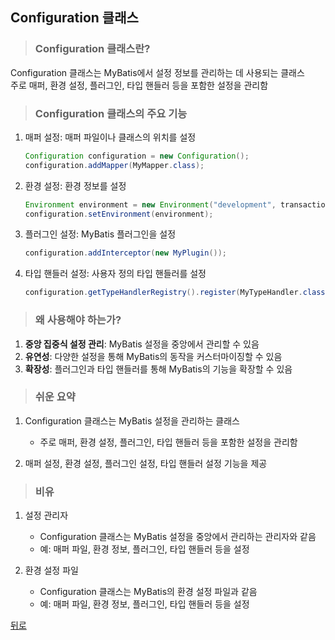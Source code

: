 ## Configuration 클래스
> ### Configuration 클래스란?
Configuration 클래스는 MyBatis에서 설정 정보를 관리하는 데 사용되는 클래스</br>
주로 매퍼, 환경 설정, 플러그인, 타입 핸들러 등을 포함한 설정을 관리함

> ### Configuration 클래스의 주요 기능
1. 매퍼 설정: 매퍼 파일이나 클래스의 위치를 설정
    ```java
    Configuration configuration = new Configuration();
    configuration.addMapper(MyMapper.class);
    ```

2. 환경 설정: 환경 정보를 설정
    ```java
    Environment environment = new Environment("development", transactionFactory, dataSource);
    configuration.setEnvironment(environment);
    ```

3. 플러그인 설정: MyBatis 플러그인을 설정
    ```java
    configuration.addInterceptor(new MyPlugin());
    ```

4. 타입 핸들러 설정: 사용자 정의 타입 핸들러를 설정
    ```java
    configuration.getTypeHandlerRegistry().register(MyTypeHandler.class);
    ```

> ### 왜 사용해야 하는가?
1. **중앙 집중식 설정 관리**: MyBatis 설정을 중앙에서 관리할 수 있음
2. **유연성**: 다양한 설정을 통해 MyBatis의 동작을 커스터마이징할 수 있음
3. **확장성**: 플러그인과 타입 핸들러를 통해 MyBatis의 기능을 확장할 수 있음

> ### 쉬운 요약
1. Configuration 클래스는 MyBatis 설정을 관리하는 클래스
    - 주로 매퍼, 환경 설정, 플러그인, 타입 핸들러 등을 포함한 설정을 관리함

2. 매퍼 설정, 환경 설정, 플러그인 설정, 타입 핸들러 설정 기능을 제공

> ### 비유
1. 설정 관리자
    - Configuration 클래스는 MyBatis 설정을 중앙에서 관리하는 관리자와 같음
    - 예: 매퍼 파일, 환경 정보, 플러그인, 타입 핸들러 등을 설정

2. 환경 설정 파일
    - Configuration 클래스는 MyBatis의 환경 설정 파일과 같음
    - 예: 매퍼 파일, 환경 정보, 플러그인, 타입 핸들러 등을 설정

[뒤로](MyBatis.md)
